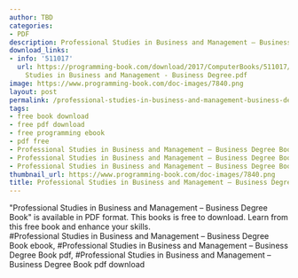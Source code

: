 ```yaml
---
author: TBD
categories:
- PDF
description: Professional Studies in Business and Management – Business Degree Book
download_links:
- info: '511017'
  url: https://programming-book.com/download/2017/ComputerBooks/511017/Professional
    Studies in Business and Management - Business Degree.pdf
image: https://www.programming-book.com/doc-images/7840.png
layout: post
permalink: /professional-studies-in-business-and-management-business-degree-book.html
tags:
- free book download
- free pdf download
- free programming ebook
- pdf free
- Professional Studies in Business and Management – Business Degree Book ebook
- Professional Studies in Business and Management – Business Degree Book pdf
- Professional Studies in Business and Management – Business Degree Book pdf download
thumbnail_url: https://www.programming-book.com/doc-images/7840.png
title: Professional Studies in Business and Management – Business Degree Book
---
```


 
<div class="item-desc text-justify">
  "Professional Studies in Business and Management – Business Degree Book" is available in PDF format. This books is free to download. Learn from this free book and enhance your skills.
  <br>
  #Professional Studies in Business and Management – Business Degree Book ebook, #Professional Studies in Business and Management – Business Degree Book pdf, #Professional Studies in Business and Management – Business Degree Book pdf download
</div>